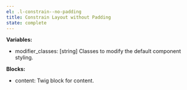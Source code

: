 ```yaml
---
el: .l-constrain--no-padding
title: Constrain Layout without Padding
state: complete
---
```


__Variables:__
* modifier_classes: [string] Classes to modify the default component styling.

__Blocks:__
* content: Twig block for content.
